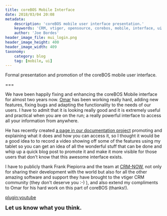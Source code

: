 ```yaml
---
title: coreBOS Mobile Interface
date: 2018/03/04 20:08
metadata:
    description: 'coreBOS mobile user interface presentation.'
    keywords: 'CRM, vtiger, opensource, corebos, mobile, interface, ui'
    author: 'Joe Bordes'
header_image_file: mui_login.png
header_image_height: 400
header_image_width: 409
taxonomy:
    category: blog
    tag: [mobile, ui]
---
```


Formal presentation and promotion of the coreBOS mobile user interface.

===

We have been happily fixing and enhancing the coreBOS Mobile interface for almost two years now. [Omar](https://github.com/omarllorens) has been working really hard, adding new features, fixing bugs and adapting the functionality to the needs of our users. I have to admit that it is looking really good and it is extremely useful and practical when you are on the run; a really powerful interface to access all your information from anywhere.

He has recently created [a page in our documentation project](http://corebos.org/documentation/doku.php?noprocess=1&id=en:mobileui:introduction) promoting and explaining what it does and how you can access it, so I thought it would be a good idea to to record a video showing off some of the features using my tablet so you can get an idea of all the wonderful stuff that can be done and whip up a quick blog post to promote it and make it more visible for those users that don't know that this awesome interface exists.

I have to publicly thank Frank Piepiorra and the team at [CRM-NOW](http://www.crm-now.de/), not only for sharing their development with the world but also for all the other amazing software and support they have brought to the vtiger CRM community (they don't deserve you :-) ), and also extend my compliments to Omar for his hard work on this part of coreBOS (thanks!).

[plugin:youtube](https://youtu.be/ArXcdomoJ10)

**<span style="font-size:large">Let us know what you think.</span>**

